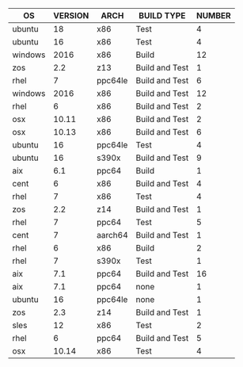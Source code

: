 | OS | VERSION | ARCH | BUILD TYPE | NUMBER |
| --- | --- | --- | --- | --- |
|ubuntu|18|x86|Test|4|
|ubuntu|16|x86|Test|4|
|windows|2016|x86|Build|12|
|zos|2.2|z13|Build and Test|1|
|rhel|7|ppc64le|Build and Test|6|
|windows|2016|x86|Build and Test|12|
|rhel|6|x86|Build and Test|2|
|osx|10.11|x86|Build and Test|2|
|osx|10.13|x86|Build and Test|6|
|ubuntu|16|ppc64le|Test|4|
|ubuntu|16|s390x|Build and Test|9|
|aix|6.1|ppc64|Build|1|
|cent|6|x86|Build and Test|4|
|rhel|7|x86|Test|4|
|zos|2.2|z14|Build and Test|1|
|rhel|7|ppc64|Test|5|
|cent|7|aarch64|Build and Test|1|
|rhel|6|x86|Build|2|
|rhel|7|s390x|Test|1|
|aix|7.1|ppc64|Build and Test|16|
|aix|7.1|ppc64|none|1|
|ubuntu|16|ppc64le|none|1|
|zos|2.3|z14|Build and Test|1|
|sles|12|x86|Test|2|
|rhel|6|ppc64|Build and Test|5|
|osx|10.14|x86|Test|4|
